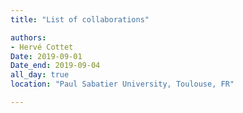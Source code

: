 ```yaml
---
title: "List of collaborations"

authors:
- Hervé Cottet
Date: 2019-09-01
Date_end: 2019-09-04
all_day: true
location: "Paul Sabatier University, Toulouse, FR"

---
```

